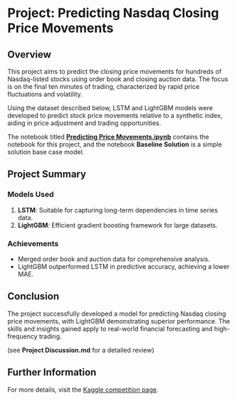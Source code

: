 # Project: Predicting Nasdaq Closing Price Movements

## Overview

This project aims to predict the closing price movements for hundreds of Nasdaq-listed stocks using order book and closing auction data. The focus is on the final ten minutes of trading, characterized by rapid price fluctuations and volatility. 

Using the dataset described below, LSTM and LightGBM models were developed to predict stock price movements relative to a synthetic index, aiding in price adjustment and trading opportunities.

The notebook titled [**Predicting Price Movements.ipynb**](https://github.com/jea68/Predicting_StockPrice_Movements/blob/main/Predicting%20Price%20Movements.ipynb) contains the notebook for this project, and the notebook **Baseline Solution** is a simple solution base case model.


## Project Summary

### Models Used
1. **LSTM**: Suitable for capturing long-term dependencies in time series data.
2. **LightGBM**: Efficient gradient boosting framework for large datasets.

### Achievements
- Merged order book and auction data for comprehensive analysis.
- LightGBM outperformed LSTM in predictive accuracy, achieving a lower MAE.

## Conclusion

The project successfully developed a model for predicting Nasdaq closing price movements, with LightGBM demonstrating superior performance. The skills and insights gained apply to real-world financial forecasting and high-frequency trading.

(see **Project Discussion.md** for a detailed review)

## Further Information

For more details, visit the [Kaggle competition page](https://www.kaggle.com/competitions/optiver-trading-at-the-close).
